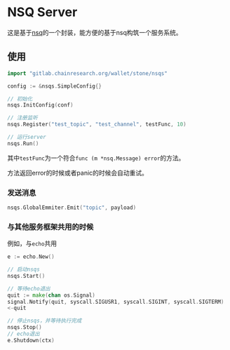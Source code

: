 # NSQ Server

这是基于[nsq](http://nsq.io)的一个封装，能方便的基于nsq构筑一个服务系统。

## 使用

```go
import "gitlab.chainresearch.org/wallet/stone/nsqs"

config := &nsqs.SimpleConfig{}

// 初始化
nsqs.InitConfig(conf)

// 注册监听
nsqs.Register("test_topic", "test_channel", testFunc, 10)

// 运行server
nsqs.Run()
```

其中`testFunc`为一个符合`func (m *nsq.Message) error`的方法。

方法返回error的时候或者panic的时候会自动重试。

### 发送消息

```go
nsqs.GlobalEmmiter.Emit("topic", payload)
```

### 与其他服务框架共用的时候

例如，与`echo`共用

```go
e := echo.New()

// 启动nsqs
nsqs.Start()

// 等待echo退出
quit := make(chan os.Signal)
signal.Notify(quit, syscall.SIGUSR1, syscall.SIGINT, syscall.SIGTERM)
<-quit

// 停止nsqs，并等待执行完成
nsqs.Stop()
// echo退出
e.Shutdown(ctx)
```